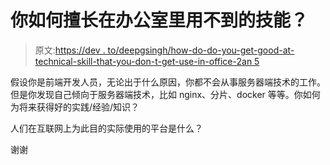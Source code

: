 # 你如何擅长在办公室里用不到的技能？

> 原文:[https://dev . to/deepgsingh/how-do-do-you-get-good-at-technical-skill-that-you-don-t-get-use-in-office-2an 5](https://dev.to/deepgsingh/how-do-you-get-good-at-technical-skill-that-you-do-not-get-to-use-in-office----2an5)

假设你是前端开发人员，无论出于什么原因，你都不会从事服务器端技术的工作。但是你发现自己倾向于服务器端技术，比如 nginx、分片、docker 等等。你如何为将来获得好的实践/经验/知识？

人们在互联网上为此目的实际使用的平台是什么？

谢谢